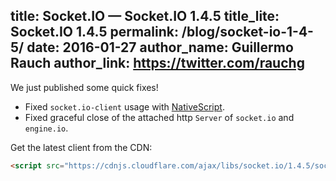 title: Socket.IO  —  Socket.IO 1.4.5
title_lite: Socket.IO 1.4.5
permalink: /blog/socket-io-1-4-5/
date: 2016-01-27
author_name: Guillermo Rauch
author_link: https://twitter.com/rauchg
---

We just published some quick fixes!

- Fixed `socket.io-client` usage with [NativeScript](https://www.nativescript.org/).
- Fixed graceful close of the attached http `Server` of `socket.io` and `engine.io`.

Get the latest client from the CDN:

```html
<script src="https://cdnjs.cloudflare.com/ajax/libs/socket.io/1.4.5/socket.io.min.js"></script>
```
